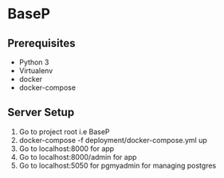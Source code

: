 # BaseP

## Prerequisites

* Python 3
* Virtualenv
* docker 
* docker-compose

## Server Setup

1. Go to project root i.e BaseP
2. docker-compose -f deployment/docker-compose.yml up
3. Go to localhost:8000 for app
4. Go to localhost:8000/admin for app
5. Go to localhost:5050 for pgmyadmin for managing postgres